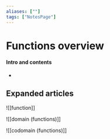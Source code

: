 ```yaml
---
aliases: [""]
tags: ["NotesPage"]
---
```


# Functions overview

#### Intro and contents
- 


## Expanded articles
![[function]]

![[domain (functions)]]

![[codomain (functions)]]